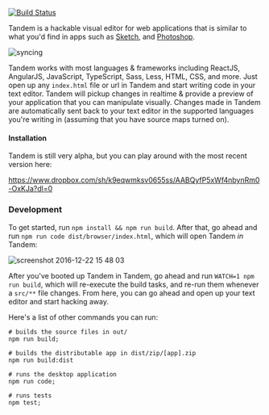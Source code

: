 [![Build Status](https://travis-ci.com/crcn/tandem.svg?token=36W5GEcyRPyiCuMVDHBJ&branch=master)](https://travis-ci.com/crcn/tandem)

Tandem is a hackable visual editor for web applications that is similar to what you'd find in apps such as [Sketch](https://www.sketchapp.com/), and [Photoshop](http://www.adobe.com/products/photoshop.html). 

![syncing](https://cloud.githubusercontent.com/assets/757408/21443430/c412ff9a-c86a-11e6-9e36-71df05a94ea0.gif)

Tandem works with most languages & frameworks including ReactJS, AngularJS, JavaScript, TypeScript, Sass, Less, HTML, CSS, and more. Just open up any `index.html` file or url in Tandem and start writing code in your text editor. Tandem will
pickup changes in realtime & provide a preview of your application that you can manipulate visually. Changes made in Tandem are automatically sent
back to your text editor in the supported languages you're writing in (assuming that you have source maps turned on).

#### Installation

Tandem is still very alpha, but you can play around with the most recent version here: 

https://www.dropbox.com/sh/k9eqwmksv0655ss/AABQyfP5xWf4nbynRm0-OxKJa?dl=0

### Development

To get started, run `npm install && npm run build`. After that, go ahead and run `npm run code dist/browser/index.html`, which will open Tandem *in* Tandem:

![screenshot 2016-12-22 15 48 03](https://cloud.githubusercontent.com/assets/757408/22388273/ce17a5e0-e4ad-11e6-9327-7d7ba3dc95bf.png)

After you've booted up Tandem in Tandem, go ahead and run `WATCH=1 npm run build`, which will re-execute the build tasks, and re-run them whenever a `src/**` file changes. From here, you
can go ahead and open up your text editor and start hacking away.

Here's a list of other commands you can run:

```
# builds the source files in out/
npm run build;  

# builds the distributable app in dist/zip/[app].zip
npm run build:dist 

# runs the desktop application
npm run code;  

# runs tests
npm test; 
```
